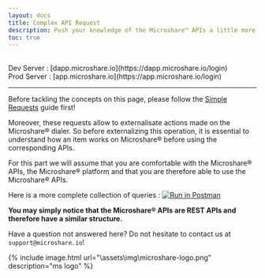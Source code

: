 ```yaml
---
layout: docs
title: Complex API Request
description: Push your knowledge of the Microshare™ APIs a little more
toc: true
---
```


<br>
Dev Server : [dapp.microshare.io](https://dapp.microshare.io/login)<br>
Prod Server : [app.microshare.io](https://app.microshare.io/login)

---------------------------------------

Before tackling the concepts on this page, please follow the [Simple Requests](/docs/2/technical/api/complex-requests) guide first!

Moreover, these requests allow to externalisate actions made on the Microshare® dialer. So before externalizing this operation, it is essential to understand how an item works on Microshare® before using the corresponding APIs.

For this part we will assume that you are comfortable with the Microshare® APIs, the Microshare® platform and that you are therefore able to use the Microshare® APIs.

Here is a more complete collection of queries : [![Run in Postman](https://run.pstmn.io/button.svg)](https://app.getpostman.com/run-collection/800c4698e3342072364c)

**You may simply notice that the Microshare® APIs are REST APIs and therefore have a similar structure.**

Have a question not answered here? Do not hesitate to contact us at `support@microshare.io`!


{% include image.html url="\assets\img\microshare-logo.png"  description="ms logo" %}